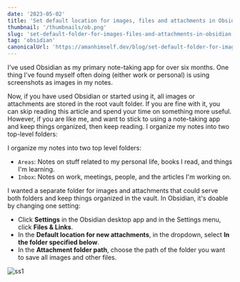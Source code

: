 ```yaml
---
date: '2023-05-02'
title: 'Set default location for images, files and attachments in Obsidian'
thumbnail: '/thumbnails/ob.png'
slug: 'set-default-folder-for-images-files-and-attachments-in-obsidian'
tag: 'obsidian'
canonicalUrl: 'https://amanhimself.dev/blog/set-default-folder-for-images-files-and-attachments-in-obsidian/'
---
```


I've used Obsidian as my primary note-taking app for over six months. One thing I've found myself often doing (either work or personal) is using screenshots as images in my notes.

Now, if you have used Obsidian or started using it, all images or attachments are stored in the root vault folder. If you are fine with it, you can skip reading this article and spend your time on something more useful. However, if you are like me, and want to stick to using a note-taking app and keep things organized, then keep reading.
I organize my notes into two top-level folders:

I organize my notes into two top level folders:

- `Areas`: Notes on stuff related to my personal life, books I read, and things I'm learning.
- `Inbox`: Notes on work, meetings, people, and the articles I'm working on.

I wanted a separate folder for images and attachments that could serve both folders and keep things organized in the vault. In Obsidian, it's doable by changing one setting:

- Click **Settings** in the Obsidian desktop app and in the Settings menu, click **Files & Links**.
- In the **Default location for new attachments**, in the dropdown, select **In the folder specified below**.
- In the **Attachment folder path**, choose the path of the folder you want to save all images and other files.

![ss1](https://i.imgur.com/D2AyGqt.png)
